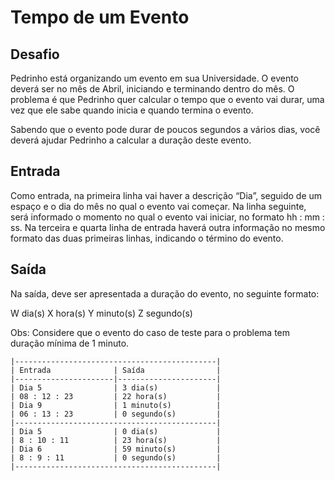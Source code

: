 # Tempo de um Evento

## Desafio

Pedrinho está organizando um evento em sua Universidade. O evento deverá ser no mês de Abril, iniciando e terminando dentro do mês. O problema é que Pedrinho quer calcular o tempo que o evento vai durar, uma vez que ele sabe quando inicia e quando termina o evento.

Sabendo que o evento pode durar de poucos segundos a vários dias, você deverá ajudar Pedrinho a calcular a duração deste evento.

## Entrada

Como entrada, na primeira linha vai haver a descrição “Dia”, seguido de um espaço e o dia do mês no qual o evento vai começar. Na linha seguinte, será informado o momento no qual o evento vai iniciar, no formato hh : mm : ss. Na terceira e quarta linha de entrada haverá outra informação no mesmo formato das duas primeiras linhas, indicando o término do evento.

## Saída

Na saída, deve ser apresentada a duração do evento, no seguinte formato:

W dia(s)
X hora(s)
Y minuto(s)
Z segundo(s)

Obs: Considere que o evento do caso de teste para o problema tem duração mínima de 1 minuto.

```
|---------------------------------------------|
| Entrada              | Saída                |
|----------------------|----------------------|
| Dia 5                | 3 dia(s)             |
| 08 : 12 : 23         | 22 hora(s)           |
| Dia 9                | 1 minuto(s)          |
| 06 : 13 : 23         | 0 segundo(s)         |
|---------------------------------------------|
| Dia 5                | 0 dia(s)             |
| 8 : 10 : 11          | 23 hora(s)           |
| Dia 6                | 59 minuto(s)         |
| 8 : 9 : 11           | 0 segundo(s)         |
|---------------------------------------------|
```
